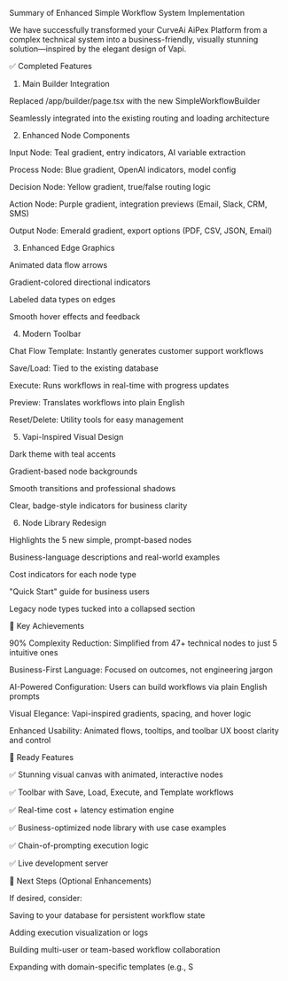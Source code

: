 Summary of Enhanced Simple Workflow System Implementation

We have successfully transformed your CurveAi AiPex Platform from a complex technical system into a business-friendly, visually stunning solution—inspired by the elegant design of Vapi.

✅ Completed Features

1. Main Builder Integration

Replaced /app/builder/page.tsx with the new SimpleWorkflowBuilder

Seamlessly integrated into the existing routing and loading architecture

2. Enhanced Node Components

Input Node: Teal gradient, entry indicators, AI variable extraction

Process Node: Blue gradient, OpenAI indicators, model config

Decision Node: Yellow gradient, true/false routing logic

Action Node: Purple gradient, integration previews (Email, Slack, CRM, SMS)

Output Node: Emerald gradient, export options (PDF, CSV, JSON, Email)

3. Enhanced Edge Graphics

Animated data flow arrows

Gradient-colored directional indicators

Labeled data types on edges

Smooth hover effects and feedback

4. Modern Toolbar

Chat Flow Template: Instantly generates customer support workflows

Save/Load: Tied to the existing database

Execute: Runs workflows in real-time with progress updates

Preview: Translates workflows into plain English

Reset/Delete: Utility tools for easy management

5. Vapi-Inspired Visual Design

Dark theme with teal accents

Gradient-based node backgrounds

Smooth transitions and professional shadows

Clear, badge-style indicators for business clarity

6. Node Library Redesign

Highlights the 5 new simple, prompt-based nodes

Business-language descriptions and real-world examples

Cost indicators for each node type

"Quick Start" guide for business users

Legacy node types tucked into a collapsed section

🎯 Key Achievements

90% Complexity Reduction: Simplified from 47+ technical nodes to just 5 intuitive ones

Business-First Language: Focused on outcomes, not engineering jargon

AI-Powered Configuration: Users can build workflows via plain English prompts

Visual Elegance: Vapi-inspired gradients, spacing, and hover logic

Enhanced Usability: Animated flows, tooltips, and toolbar UX boost clarity and control

🚀 Ready Features

✅ Stunning visual canvas with animated, interactive nodes

✅ Toolbar with Save, Load, Execute, and Template workflows

✅ Real-time cost + latency estimation engine

✅ Business-optimized node library with use case examples

✅ Chain-of-prompting execution logic

✅ Live development server

🔄 Next Steps (Optional Enhancements)

If desired, consider:

Saving to your database for persistent workflow state

Adding execution visualization or logs

Building multi-user or team-based workflow collaboration

Expanding with domain-specific templates (e.g., S